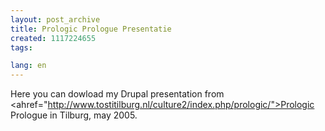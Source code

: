 ```yaml
---
layout: post_archive
title: Prologic Prologue Presentatie
created: 1117224655
tags:

lang: en
---
```

Here you can dowload my Drupal presentation from <ahref="http://www.tostitilburg.nl/culture2/index.php/prologic/">Prologic Prologue</a> in Tilburg, may 2005.
